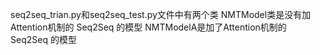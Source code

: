 seq2seq_trian.py和seq2seq_test.py文件中有两个类
NMTModel类是没有加Attention机制的 Seq2Seq 的模型
NMTModelA是加了Attention机制的 Seq2Seq 的模型
